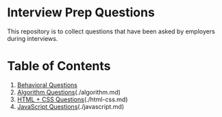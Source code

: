# Interview Prep Questions 
This repository is to collect questions that have been asked by employers during interviews. 

# Table of Contents 
1. [Behavioral Questions](./behaviorial.md)
2. [Algorithm Questions]()(./algorithm.md)
3. [HTML + CSS Questions]()(./html-css.md)
4. [JavaScript Questions]()(./javascript.md)
